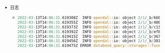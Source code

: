 - 日志
	- ```rust
	  2022-03-13T14:06:31.619308Z  INFO opendal::io: object 2/1/_b/660e9f382bec4fcd91e4c84ea0ede809.parquet poll_read: size 0
	  2022-03-13T14:06:31.619355Z  INFO opendal::io: object 2/1/_b/400bdec484a74a31a1c701084adda0e0.parquet poll_read: size 176
	  2022-03-13T14:06:31.619373Z  INFO opendal::io: object 2/1/_b/c1338300274e4e1291ca4f6196517bd1.parquet poll_read: size 63
	  2022-03-13T14:06:31.619392Z  INFO opendal::io: object 2/1/_b/ef85ab1e5d7b4838ae649398c3f828d9.parquet poll_read: size 63
	  2022-03-13T14:06:31.619415Z  INFO opendal::io: object 2/1/_b/367eac4c940b4fa09c25a1ecc1309ab4.parquet poll_read: size 63
	  2022-03-13T14:06:31.619456Z  INFO opendal::io: object 2/1/_b/381dc82e62f745de8e14fcaccd3a05e4.parquet poll_read: size 63
	  2022-03-13T14:06:31.619475Z ERROR databend_query::storages::fuse::io::block_reader: read file 2/1/_b/660e9f382bec4fcd91e4c84ea0ede809.parquet total 3783 at offset 1138 size 63: unexpected end of file
	  
	  ```